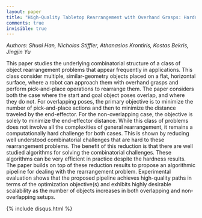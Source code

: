 ```yaml
---
layout: paper
title: "High-Quality Tabletop Rearrangement with Overhand Grasps: Hardness Results and Fast Methods"
comments: true
invisible: true
---
```


<p class="text-left"><i>Authors: Shuai Han, Nicholas Stiffler, Athanasios Krontiris, Kostas Bekris, Jingjin Yu</i></p>

This paper studies the underlying combinatorial structure of a class of object rearrangement problems that appear frequently in applications. This class consider multiple, similar-geometry objects placed on a flat, horizontal surface, where a robot can approach them with overhand grasps and perform pick-and-place operations to rearrange them.  The paper considers both the case where the start and goal object poses overlap, and where they do not.  For overlapping poses, the primary objective is to minimize the number of pick-and-place actions and then to minimize the distance traveled by the end-effector. For the non-overlapping case, the objective is solely to minimize the end-effector distance. While this class of problems does not involve all the complexities of general rearrangement, it remains a computationally hard challenge for both cases.  This is shown by reducing well understood combinatorial challenges that are hard to these rearrangement problems. The benefit of this reduction is that there are well studied algorithms for solving the combinatorial challenges. These algorithms can be very efficient in practice despite the hardness results. The paper builds on top of these reduction results to propose an algorithmic pipeline for dealing with the rearrangement problem. Experimental evaluation shows that the proposed pipeline achieves high-quality paths in terms of the optimization objective(s) and exhibits highly desirable scalability as the number of objects increases in both overlapping and non-overlapping setups.

{% include disqus.html %}